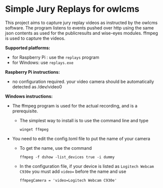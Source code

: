# Simple Jury Replays for owlcms

This project aims to capture jury replay videos as instructed by the owlcms software.
The program listens to events pushed over http using the same json contents as used for the publicresults and wise-eyes modules.
ffmpeg is used to capture the videos.

**Supported platforms:**

- for Raspberry Pi : use the `replays` program
- for Windows: use `replays.exe`

**Raspberry Pi instructions:**

- no configuration required.  your video camera should be automatically detected as /dev/video0

**Windows instructions:**

- The ffmpeg program is used for the actual recording, and is a prerequisite.

  - The simplest way to install is to use the command line and type 

    ```
    winget ffmpeg
    ```

- You need to edit the config.toml file to put the name of your camera

  - To get the name, use the command

    ```
    ffmpeg -f dshow -list_devices true -i dummy
    ```

  - In the configuration file, if your device is listed as `Logitech Webcam C930e` you must add `video=` before the name and use

    ```
    ffmpegCamera = 'video=Logitech Webcam C930e'
    ```



